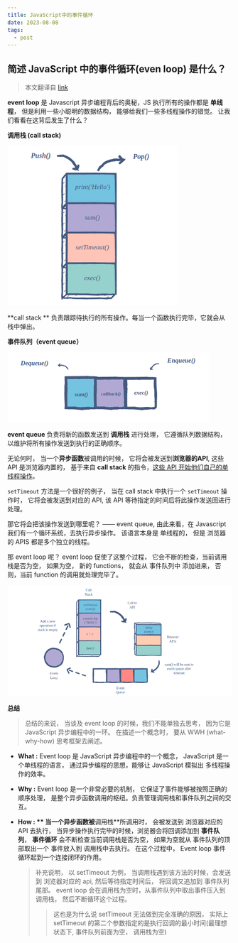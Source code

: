 ```yaml
---
title: JavaScript中的事件循环
date: 2023-08-08
tags:
  - post
---
```


## 简述 JavaScript 中的事件循环(even loop) 是什么？

> 本文翻译自 [link](https://www.educative.io/answers/what-is-an-event-loop-in-javascript)

**event loop** 是 Javascript 异步编程背后的奥秘，JS 执行所有的操作都是 **单线程**， 但是利用一些小聪明的数据结构， 能够给我们一些多线程操作的错觉。 让我们看看在这背后发生了什么？

**调用栈 (call stack)**

![image-20230808095004655](./assets/image-20230808095004655.png)

**call stack ** 负责跟踪待执行的所有操作。每当一个函数执行完毕，它就会从栈中弹出。

**事件队列（event queue）**

![image-20230808095300307](./assets/image-20230808095300307.png)

**event queue** 负责将新的函数发送到 **调用栈** 进行处理， 它遵循队列数据结构， 以维护将所有操作发送到执行的正确顺序。

无论何时， 当一个**异步函数**被调用的时候， 它将会被发送到**浏览器的API**, 这些 API 是浏览器内置的， 基于来自 **call stack** 的指令，<u>这些 API 开始他们自己的单线程操作</u>。

`setTimeout` 方法是一个很好的例子， 当在 call stack 中执行一个 `setTimeout` 操作时， 它将会被发送到对应的 API, 该 API 等待指定的时间后将此操作发送回进行处理。

那它将会把该操作发送到哪里呢？ —— event queue, 由此来看，在 Javascript 我们有一个循环系统，去执行异步操作。 该语言本身是 单线程的， 但是 浏览器的 APIS 都是多个独立的线程。

那 event loop 呢？ event loop 促使了这整个过程， 它会不断的检查，当前调用栈是否为空， 如果为空， 新的 functions， 就会从 事件队列中 添加进来， 否则，当前 function 的调用就处理完毕了。

![image-20230808100658606](./assets/image-20230808100658606.png)

**总结**

> 总结的来说， 当谈及 event loop 的时候，我们不能单独去思考， 因为它是 JavaScript 异步编程中的一环。 在描述一个概念时， 要从 WWH (what-why-how) 思考框架去阐述。

- **What :** Event loop 是 JavaScript 异步编程中的一个概念， JavaScript 是一个单线程的语言， 通过异步编程的思想，能够让 JavaScript 模拟出 多线程操作的效率。

- **Why :** Event loop 是一个非常必要的机制， 它保证了事件能够被按照正确的顺序处理， 是整个异步函数调用的枢纽。负责管理调用栈和事件队列之间的交互。

- **How : ** 当一个异步函数被**调用栈**所调用时， 会被发送到 浏览器对应的API 去执行， 当异步操作执行完毕的时候，浏览器会将回调添加到 **事件队列**， **事件循环** 会不断检查当前调用栈是否为空， 如果为空就从 事件队列的顶部取出一个 事件放入到 调用栈中去执行。 在这个过程中， Event loop 事件循环起到一个连接闭环的作用。

  > 补充说明， 以 setTimeout 为例， 当调用栈遇到该方法的时候，会发送到 浏览器对应的 api, 然后等待指定时间后， 将回调又追加到 事件队列尾部。 event loop 会在调用栈为空时，从事件队列中取出事件压入到调用栈， 然后不断循环这个过程。
  >
  > > 这也是为什么说 setTimeout 无法做到完全准确的原因， 实际上 setTimeout 的第二个参数指定的是执行回调的最小时间(最理想状态下, 事件队列前面为空， 调用栈为空)
